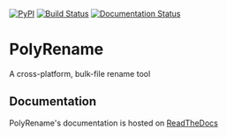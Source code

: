 [![PyPI](https://img.shields.io/pypi/v/PolyRename)](https://pypi.org/project/PolyRename/)
[![Build Status](https://travis-ci.org/agsimmons/PolyRename.svg?branch=develop)](https://travis-ci.org/agsimmons/PolyRename)
[![Documentation Status](https://readthedocs.org/projects/polyrename/badge/?version=latest)](https://polyrename.readthedocs.io/en/latest/?badge=latest)

# PolyRename
A cross-platform, bulk-file rename tool

## Documentation
PolyRename's documentation is hosted on [ReadTheDocs](http://polyrename.readthedocs.io/)

